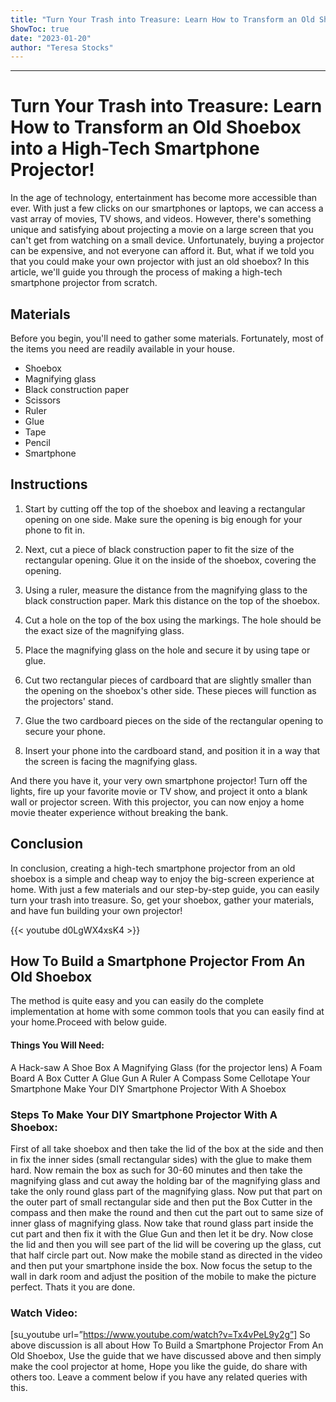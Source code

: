 ```yaml
---
title: "Turn Your Trash into Treasure: Learn How to Transform an Old Shoebox into a High-Tech Smartphone Projector!"
ShowToc: true 
date: "2023-01-20"
author: "Teresa Stocks"
---
```

*****
# Turn Your Trash into Treasure: Learn How to Transform an Old Shoebox into a High-Tech Smartphone Projector!

In the age of technology, entertainment has become more accessible than ever. With just a few clicks on our smartphones or laptops, we can access a vast array of movies, TV shows, and videos. However, there's something unique and satisfying about projecting a movie on a large screen that you can't get from watching on a small device. Unfortunately, buying a projector can be expensive, and not everyone can afford it. But, what if we told you that you could make your own projector with just an old shoebox? In this article, we'll guide you through the process of making a high-tech smartphone projector from scratch.

## Materials

Before you begin, you'll need to gather some materials. Fortunately, most of the items you need are readily available in your house.

* Shoebox
* Magnifying glass
* Black construction paper
* Scissors
* Ruler
* Glue
* Tape
* Pencil
* Smartphone

## Instructions

1. Start by cutting off the top of the shoebox and leaving a rectangular opening on one side. Make sure the opening is big enough for your phone to fit in.

2. Next, cut a piece of black construction paper to fit the size of the rectangular opening. Glue it on the inside of the shoebox, covering the opening.

3. Using a ruler, measure the distance from the magnifying glass to the black construction paper. Mark this distance on the top of the shoebox.

4. Cut a hole on the top of the box using the markings. The hole should be the exact size of the magnifying glass.

5. Place the magnifying glass on the hole and secure it by using tape or glue.

6. Cut two rectangular pieces of cardboard that are slightly smaller than the opening on the shoebox's other side. These pieces will function as the projectors' stand.

7. Glue the two cardboard pieces on the side of the rectangular opening to secure your phone.

8. Insert your phone into the cardboard stand, and position it in a way that the screen is facing the magnifying glass.

And there you have it, your very own smartphone projector! Turn off the lights, fire up your favorite movie or TV show, and project it onto a blank wall or projector screen. With this projector, you can now enjoy a home movie theater experience without breaking the bank.

## Conclusion

In conclusion, creating a high-tech smartphone projector from an old shoebox is a simple and cheap way to enjoy the big-screen experience at home. With just a few materials and our step-by-step guide, you can easily turn your trash into treasure. So, get your shoebox, gather your materials, and have fun building your own projector!

{{< youtube d0LgWX4xsK4 >}} 



## How To Build a Smartphone Projector From An Old Shoebox


The method is quite easy and you can easily do the complete implementation at home with some common tools that you can easily find at your home.Proceed with below guide.

 
#### Things You Will Need:
 

A Hack-saw
A Shoe Box
A Magnifying Glass (for the projector lens)
A Foam Board
A Box Cutter
A Glue Gun
A Ruler
A Compass
Some Cellotape
Your Smartphone
Make Your DIY Smartphone Projector With A Shoebox

 
### Steps To Make Your DIY Smartphone Projector With A Shoebox:
 

First of all take shoebox and then take the lid of the box at the side and then in fix the inner sides (small rectangular sides) with the glue to make them hard.
Now remain the box as such for 30-60 minutes and then take the magnifying glass and cut away the holding bar of the magnifying glass and take the only round glass part of the magnifying glass.
Now put that part on the outer part of small rectangular side and then put the Box Cutter in the compass and then make the round and then cut the part out to same size of inner glass of magnifying glass.
Now take that round glass part inside the cut part and then fix it with the Glue Gun and then let it be dry.
Now close the lid and then you will see part of the lid will be covering up the glass, cut that half circle part out.
Now make the mobile stand as directed in the video and then put your smartphone inside the box.
Now focus the setup to the wall in dark room and adjust the position of the mobile to make the picture perfect.
Thats it you are done.

 
### Watch Video:


[su_youtube url=”https://www.youtube.com/watch?v=Tx4vPeL9y2g”]
So above discussion is all about How To Build a Smartphone Projector From An Old Shoebox, Use the guide that we have discussed above and then simply make the cool projector at home, Hope you like the guide, do share with others too. Leave a comment below if you have any related queries with this.




